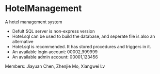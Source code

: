# HotelManagement
A hotel management system 

* Defult SQL server is non-express version
* Hotel.sql can be used to build the database, and seperate file is also an alternative
* Hotel.sql is recommended. It has stored procedures and triggers in it.
* An available login account: 00002,999999
* An available admin account: 00001,123456

Members: Jiayuan Chen, Zhenjie Mo, Xiangwei Lv
